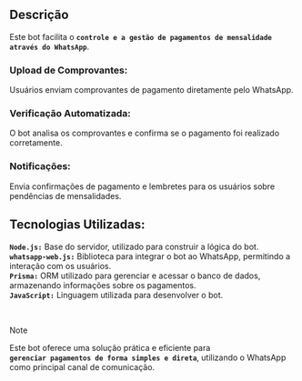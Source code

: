 ## Descrição
Este bot facilita o **`controle e a gestão de pagamentos de mensalidade através do WhatsApp`**.

### Upload de Comprovantes: 
Usuários enviam comprovantes de pagamento diretamente pelo WhatsApp.
### Verificação Automatizada: 
O bot analisa os comprovantes e confirma se o pagamento foi realizado corretamente.
### Notificações: 
Envia confirmações de pagamento e lembretes para os usuários sobre pendências de mensalidades.

## Tecnologias Utilizadas:

**`Node.js:`** Base do servidor, utilizado para construir a lógica do bot. <br>
**`whatsapp-web.js:`** Biblioteca para integrar o bot ao WhatsApp, permitindo a interação com os usuários. <br>
**`Prisma:`** ORM utilizado para gerenciar e acessar o banco de dados, armazenando informações sobre os pagamentos. <br>
**`JavaScript:`** Linguagem utilizada para desenvolver o bot.

<br>

> [!NOTE]
> Este bot oferece uma solução prática e eficiente para <br> **`gerenciar
> pagamentos de forma simples e direta`**, utilizando o
> WhatsApp <br> como principal canal de comunicação.
